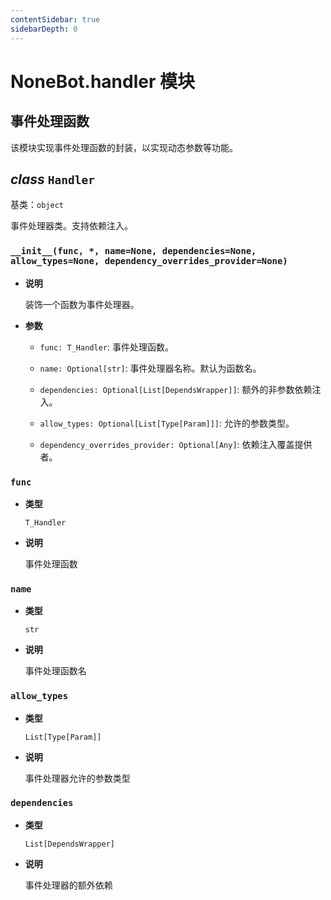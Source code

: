 ```yaml
---
contentSidebar: true
sidebarDepth: 0
---
```


# NoneBot.handler 模块

## 事件处理函数

该模块实现事件处理函数的封装，以实现动态参数等功能。


## _class_ `Handler`

基类：`object`

事件处理器类。支持依赖注入。


### `__init__(func, *, name=None, dependencies=None, allow_types=None, dependency_overrides_provider=None)`


* **说明**

    装饰一个函数为事件处理器。



* **参数**

    
    * `func: T_Handler`: 事件处理函数。


    * `name: Optional[str]`: 事件处理器名称。默认为函数名。


    * `dependencies: Optional[List[DependsWrapper]]`: 额外的非参数依赖注入。


    * `allow_types: Optional[List[Type[Param]]]`: 允许的参数类型。


    * `dependency_overrides_provider: Optional[Any]`: 依赖注入覆盖提供者。



### `func`


* **类型**

    `T_Handler`



* **说明**

    事件处理函数



### `name`


* **类型**

    `str`



* **说明**

    事件处理函数名



### `allow_types`


* **类型**

    `List[Type[Param]]`



* **说明**

    事件处理器允许的参数类型



### `dependencies`


* **类型**

    `List[DependsWrapper]`



* **说明**

    事件处理器的额外依赖
